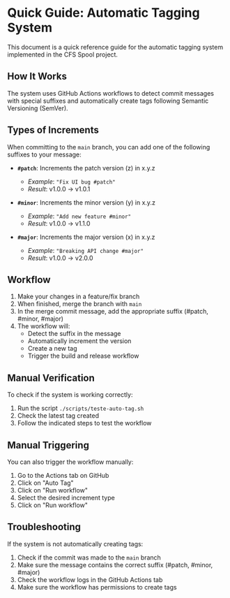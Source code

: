 # Quick Guide: Automatic Tagging System

This document is a quick reference guide for the automatic tagging system implemented in the CFS Spool project.

## How It Works

The system uses GitHub Actions workflows to detect commit messages with special suffixes and automatically create tags following Semantic Versioning (SemVer).

## Types of Increments

When committing to the `main` branch, you can add one of the following suffixes to your message:

- **`#patch`**: Increments the patch version (z) in x.y.z
  - *Example*: `"Fix UI bug #patch"`
  - *Result*: v1.0.0 → v1.0.1

- **`#minor`**: Increments the minor version (y) in x.y.z
  - *Example*: `"Add new feature #minor"`
  - *Result*: v1.0.0 → v1.1.0

- **`#major`**: Increments the major version (x) in x.y.z
  - *Example*: `"Breaking API change #major"`
  - *Result*: v1.0.0 → v2.0.0

## Workflow

1. Make your changes in a feature/fix branch
2. When finished, merge the branch with `main`
3. In the merge commit message, add the appropriate suffix (#patch, #minor, #major)
4. The workflow will:
   - Detect the suffix in the message
   - Automatically increment the version
   - Create a new tag
   - Trigger the build and release workflow

## Manual Verification

To check if the system is working correctly:

1. Run the script `./scripts/teste-auto-tag.sh`
2. Check the latest tag created
3. Follow the indicated steps to test the workflow

## Manual Triggering

You can also trigger the workflow manually:

1. Go to the Actions tab on GitHub
2. Click on "Auto Tag"
3. Click on "Run workflow"
4. Select the desired increment type
5. Click on "Run workflow"

## Troubleshooting

If the system is not automatically creating tags:

1. Check if the commit was made to the `main` branch
2. Make sure the message contains the correct suffix (#patch, #minor, #major)
3. Check the workflow logs in the GitHub Actions tab
4. Make sure the workflow has permissions to create tags
